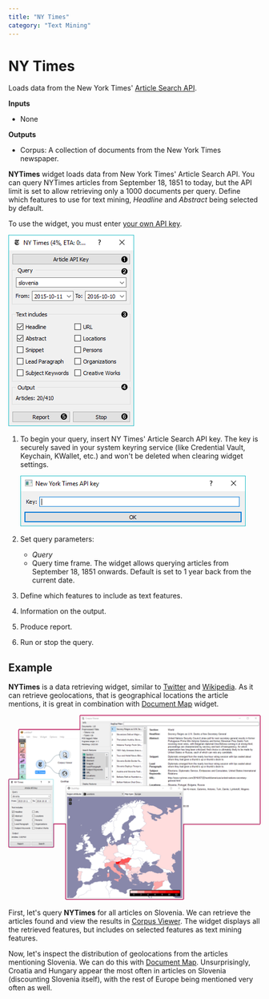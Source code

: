 ```yaml
---
title: "NY Times"
category: "Text Mining"
---
```

NY Times
========

Loads data from the New York Times' [Article Search API](https://developer.nytimes.com/).

**Inputs**

- None

**Outputs**

- Corpus: A collection of documents from the New York Times newspaper.

**NYTimes** widget loads data from New York Times' Article Search API. You can query NYTimes articles from September 18, 1851 to today, but the API limit is set to allow retrieving only a 1000 documents per query. Define which features to use for text mining, *Headline* and *Abstract* being selected by default.

To use the widget, you must enter [your own API key](https://developer.nytimes.com/signup).

![](/widget-catalog/text-mining/images/NYTimes-stamped.png)

1. To begin your query, insert NY Times' Article Search API key. The key is securely saved in your system keyring service (like Credential Vault, Keychain, KWallet, etc.) and won't be deleted when clearing widget settings.

   ![](/widget-catalog/text-mining/images/NYT-API.png)

2. Set query parameters:
   - *Query*
   - Query time frame. The widget allows querying articles from September 18, 1851 onwards. Default is set to 1 year back from the current date.
3. Define which features to include as text features.
4. Information on the output.
5. Produce report.
6. Run or stop the query.

Example
-------

**NYTimes** is a data retrieving widget, similar to [Twitter](twitter-widget.md) and [Wikipedia](wikipedia-widget.md). As it can retrieve geolocations, that is geographical locations the article mentions, it is great in combination with [Document Map](/widget-catalog/text-mining/docmap) widget.

![](/widget-catalog/text-mining/images/NYTimes-Example1.png)

First, let's query **NYTimes** for all articles on Slovenia. We can retrieve the articles found and view the results in [Corpus Viewer](/widget-catalog/text-mining/corpusviewer). The widget displays all the retrieved features, but includes on selected features as text mining features.

Now, let's inspect the distribution of geolocations from the articles mentioning Slovenia. We can do this with [Document Map](/widget-catalog/text-mining/docmap). Unsurprisingly, Croatia and Hungary appear the most often in articles on Slovenia (discounting Slovenia itself), with the rest of Europe being mentioned very often as well.
